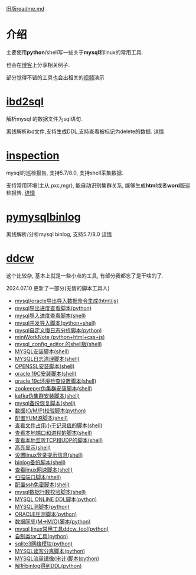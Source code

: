 [旧版readme.md](https://github.com/ddcw/ddcw/blob/master/README_OLD.md)

# 介绍

主要使用**python**/shell写一些关于**mysql**和linux的常用工具. 

也会在[博客](https://cloud.tencent.com/developer/user/1130242)上分享相关例子.

部分觉得不错的工具也会出相关的[视频](https://space.bilibili.com/448260423)演示



# [ibd2sql](https://github.com/ddcw/ibd2sql)

解析mysql 的数据文件为sql语句. 

离线解析ibd文件,支持生成DDL,支持查看被标记为delete的数据. [详情](https://github.com/ddcw/ibd2sql)



# [inspection](https://github.com/ddcw/inspection)

mysql的巡检报告, 支持5.7/8.0,  支持shell采集数据.

支持常用环境(主从,pxc,mgr), 能自动识别集群关系, 能够生成**html**或者**word**版巡检报告. [详情](https://github.com/ddcw/inspection)



# [pymysqlbinlog](https://github.com/ddcw/pymysqlbinlog)

离线解析/分析mysql binlog, 支持5.7/8.0 [详情](https://github.com/ddcw/pymysqlbinlog)



# [ddcw](https://github.com/ddcw/ddcw)

这个比较杂, 基本上就是一些小点的工具, 有部分我都忘了是干啥的了. 

2024.07.10 更新了一部分(无情的脚本工具人)

- [mysql/oracle导出导入数据命令生成(html/js)](https://github.com/ddcw/ddcw/blob/master/html/GetImportExportCommand.html)
- [mysql导出进度查看脚本(python)](https://github.com/ddcw/ddcw/blob/master/python/mysqldump_rate.py)
- [mysql导入进度查看脚本(shell)](https://github.com/ddcw/ddcw/blob/master/shells/MysqlImportRate.sh)
- [mysql并发导入脚本(python+shell)](https://github.com/ddcw/ddcw/tree/master/python/MySQL并发导入)
- [mysql自定义慢日志分析脚本(python)](https://github.com/ddcw/ddcw/blob/master/python/slowlog_analyze.py)
- [miniWorkNote (python+html+css+js)](https://github.com/ddcw/ddcw/tree/master/python/miniworknote)
- [mysql_config_editor 的shell版(shell)](https://github.com/ddcw/ddcw/tree/master/shells/mysql_config_editor)
- [MYSQL安装脚本(shell)](https://github.com/ddcw/ddcw/blob/master/install_shells/MysqlInstallerByDDCW_ei_1.0.sh)
- [MYSQL日志清理脚本(shell)](https://github.com/ddcw/ddcw/blob/master/shells/MysqlClearLog.sh)
- [OPENSSL安装脚本(shell)](https://github.com/ddcw/ddcw/blob/master/install_shells/OpensslInstall.sh)
- [oracle 19C安装脚本(shell)](https://github.com/ddcw/ddcw/blob/master/install_shells/oracle19c_install_2.2.sh)
- [oracle 19c环境检查设置脚本(shell)](https://github.com/ddcw/ddcw/blob/master/shells/CheckOracleENV_19c.sh)
- [zookeeper伪集群安装脚本(shell)](https://github.com/ddcw/ddcw/blob/master/install_shells/ZK_PseudoCluster_install.sh)
- [kafka伪集群安装脚本(shell)](https://github.com/ddcw/ddcw/blob/master/install_shells/kafka_PseudoCluster.sh)
- [mysql备份恢复脚本(shell)](https://github.com/ddcw/ddcw/tree/master/shells/BackupRestoreMysqlByDDCW)
- [数据(O/M/P)校验脚本(python)](https://github.com/ddcw/ddcw/tree/master/shells/%E6%95%B0%E6%8D%AE%E6%A0%A1%E9%AA%8C)
- [配置YUM源脚本(shell)](https://github.com/ddcw/ddcw/blob/master/shells/autoconfig_YUM.sh)
- [查看文件占用小于记录值的脚本(shell)](https://github.com/ddcw/ddcw/blob/master/shells/dulsdiffddcw.sh)
- [查看本地端口和进程的脚本(shell)](https://github.com/ddcw/ddcw/blob/master/shells/getLocalPortProcess.sh)
- [查看本地监听TCP和UDP的脚本(shell)](https://github.com/ddcw/ddcw/blob/master/shells/getTCPorUDP.sh)
- [高亮显示(shell)](https://github.com/ddcw/ddcw/blob/master/shells/grepDDCW.sh)
- [设置linux登录提示信息(shell)](https://github.com/ddcw/ddcw/blob/master/shells/login.sh)
- [binlog备份脚本(shell)](https://github.com/ddcw/ddcw/blob/master/shells/mysqlBinlogSYNC.sh)
- [查看linux网速脚本(shell)](https://github.com/ddcw/ddcw/blob/master/shells/net_rates.sh)
- [扫描端口脚本(shell)](https://github.com/ddcw/ddcw/blob/master/shells/scanportDDCW.sh)
- [配置ssh免密脚本(shell)](https://github.com/ddcw/ddcw/blob/master/shells/sshNopasswd)
- [mysql数据行数校验脚本(shell)](https://github.com/ddcw/ddcw/blob/master/shells/tableCheckSum.sh)
- [MYSQL ONLINE DDL脚本(python)](https://github.com/ddcw/ddcw/tree/master/python/mysql-onlineDDL)
- [MYSQL测脚本(python)](https://github.com/ddcw/ddcw/tree/master/python/mysql%E5%8E%8B%E6%B5%8B)
- [ORACLE压测脚本(python)](https://github.com/ddcw/ddcw/tree/master/python/oracle%E5%8E%8B%E6%B5%8B)
- [数据同步(M->M/O)脚本(python)](https://github.com/ddcw/ddcw/tree/master/python/%E6%95%B0%E6%8D%AE%E5%90%8C%E6%AD%A5)
- [mysql,linux常用工具ddcw_tool(python)](https://github.com/ddcw/ddcw/blob/master/python/ddcw_tool.py)
- [自制类tar工具(python)](https://github.com/ddcw/ddcw/blob/master/python/ddcw_tar.py)
- [sqlite3网络模块(python)](https://github.com/ddcw/ddcw/blob/master/python/sqlite3_net.py)
- [MYSQL读写分离脚本(python)](https://github.com/ddcw/ddcw/blob/master/python/mysql_rw.py)
- [MYSQL流量镜像(审计)脚本(python)](https://github.com/ddcw/ddcw/blob/master/python/mysql_monitor.py)
- [解析binlog得到DDL(python)](https://github.com/ddcw/ddcw/blob/master/python/getddl_frombinlog.py)
